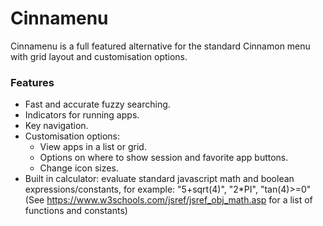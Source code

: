 Cinnamenu
========

Cinnamenu is a full featured alternative for the standard Cinnamon menu with grid layout and customisation options.

### Features

 * Fast and accurate fuzzy searching.
 * Indicators for running apps.
 * Key navigation.
 * Customisation options:
   * View apps in a list or grid.
   * Options on where to show session and favorite app buttons.
   * Change icon sizes.
 * Built in calculator: evaluate standard javascript math and boolean expressions/constants, for example: "5+sqrt(4)", "2*PI", "tan(4)>=0"
(See https://www.w3schools.com/jsref/jsref_obj_math.asp for a list of functions and constants)

